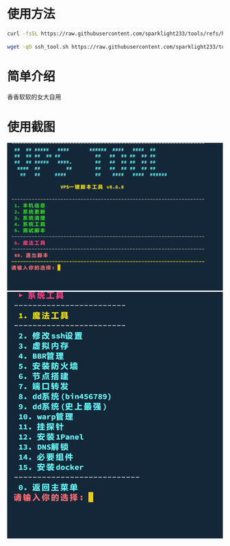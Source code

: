 # 使用方法
```bash
curl -fsSL https://raw.githubusercontent.com/sparklight233/tools/refs/heads/main/ssh_tool.sh -o ssh_tool.sh && chmod +x ssh_tool.sh && ./ssh_tool.sh
```
```bash
wget -qO ssh_tool.sh https://raw.githubusercontent.com/sparklight233/tools/refs/heads/main/ssh_tool.sh && chmod +x ssh_tool.sh && ./ssh_tool.sh
```
# 简单介绍
香香软软的女大自用

# 使用截图
![image](https://github.com/sparklight233/tools/blob/main/guide/photo/i8CkLtceB5HJzsAmR2F0UZ.png)
![image](https://github.com/sparklight233/tools/blob/main/guide/photo/wluKBif5jo1MJYjC3YXjfX.png)

